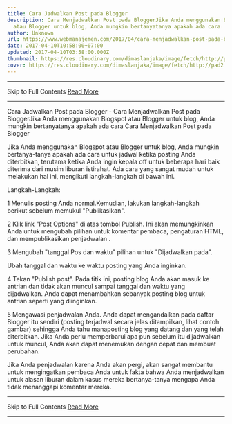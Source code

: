 ```yaml
---
title: Cara Jadwalkan Post pada Blogger
description: Cara Menjadwalkan Post pada BloggerJika Anda menggunakan Blogspot
  atau Blogger untuk blog, Anda mungkin bertanyatanya apakah ada cara
author: Unknown
url: https://www.webmanajemen.com/2017/04/cara-menjadwalkan-post-pada-blogger.html
date: 2017-04-10T10:58:00+07:00
updated: 2017-04-10T03:58:00.000Z
thumbnail: https://res.cloudinary.com/dimaslanjaka/image/fetch/http://pad2.whstatic.com/images/thumb/e/ee/Schedule-a-Post-on-Blogger-Step-1.jpg/v3-460px-Schedule-a-Post-on-Blogger-Step-1.jpg.webp
cover: https://res.cloudinary.com/dimaslanjaka/image/fetch/http://pad2.whstatic.com/images/thumb/e/ee/Schedule-a-Post-on-Blogger-Step-1.jpg/v3-460px-Schedule-a-Post-on-Blogger-Step-1.jpg.webp
---
```


<hr/> Skip to Full Contents <a href="https://www.webmanajemen.com/2017/04/cara-menjadwalkan-post-pada-blogger.html" rel="follow" class="button" id="read-more">Read More</a> <hr/> Cara Jadwalkan Post pada Blogger - Cara Menjadwalkan Post pada BloggerJika Anda menggunakan Blogspot atau Blogger untuk blog, Anda mungkin bertanyatanya apakah ada cara Cara Menjadwalkan Post pada Blogger

Jika Anda menggunakan Blogspot atau Blogger untuk blog, Anda mungkin bertanya-tanya apakah ada cara untuk jadwal ketika posting Anda diterbitkan, terutama ketika Anda ingin kepala off untuk beberapa hari baik diterima dari musim liburan istirahat. Ada cara yang sangat mudah untuk melakukan hal ini, mengikuti langkah-langkah di bawah ini.


Langkah-Langkah:



1
Menulis posting Anda normal.Kemudian, lakukan langkah-langkah berikut sebelum memukul "Publikasikan".




2
Klik link "Post Options" di atas tombol Publish. Ini akan memungkinkan Anda untuk mengubah pilihan untuk komentar pembaca, pengaturan HTML, dan mempublikasikan penjadwalan .




3
Mengubah "tanggal Pos dan waktu" pilihan untuk "Dijadwalkan pada".

Ubah tanggal dan waktu ke waktu posting yang Anda inginkan.





4
Tekan "Publish post". Pada titik ini, posting blog Anda akan masuk ke antrian dan tidak akan muncul sampai tanggal dan waktu yang dijadwalkan. Anda dapat menambahkan sebanyak posting blog untuk antrian seperti yang diinginkan.




5
Mengawasi penjadwalan Anda. Anda dapat mengandalkan pada daftar Blogger itu sendiri (posting terjadwal secara jelas ditampilkan, lihat contoh gambar) sehingga Anda tahu manaposting blog yang datang dan yang telah diterbitkan. Jika Anda perlu memperbarui apa pun sebelum itu dijadwalkan untuk muncul, Anda akan dapat menemukan dengan cepat dan membuat perubahan.

Jika Anda penjadwalan karena Anda akan pergi, akan sangat membantu untuk mengingatkan pembaca Anda untuk fakta bahwa Anda menjadwalkan untuk alasan liburan dalam kasus mereka bertanya-tanya mengapa Anda tidak menanggapi komentar mereka. <hr/> Skip to Full Contents <a href="https://www.webmanajemen.com/2017/04/cara-menjadwalkan-post-pada-blogger.html" rel="follow" class="button" id="read-more">Read More</a> <hr/>